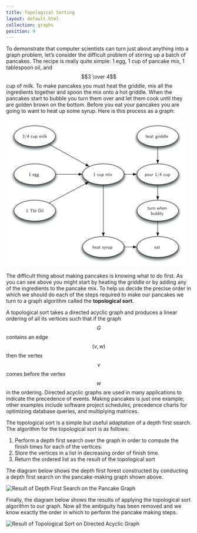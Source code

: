 ```yaml
---
title: Topological Sorting
layout: default.html
collection: graphs
position: 9
---
```


To demonstrate that computer scientists can turn just about anything
into a graph problem, let’s consider the difficult problem of stirring
up a batch of pancakes. The recipe is really quite simple: 1 egg, 1 cup
of pancake mix, 1 tablespoon oil, and $$3 \over 4$$ cup of milk. To make
pancakes you must heat the griddle, mix all the ingredients together and
spoon the mix onto a hot griddle. When the pancakes start to bubble you
turn them over and let them cook until they are golden brown on the
bottom. Before you eat your pancakes you are going to want to heat up
some syrup. Here is this process as a graph:

![The steps for making pancakes](figures/pancakes.png)

The difficult thing about making pancakes is knowing what to do first.
As you can see above you might start by heating the griddle or by adding
any of the ingredients to the pancake mix. To help us decide the precise
order in which we should do each of the steps required to make our
pancakes we turn to a graph algorithm called the **topological sort**.

A topological sort takes a directed acyclic graph and produces a linear
ordering of all its vertices such that if the graph $$G$$ contains an
edge $$(v,w)$$ then the vertex $$v$$ comes before the vertex $$w$$ in
the ordering. Directed acyclic graphs are used in many applications to
indicate the precedence of events. Making pancakes is just one example;
other examples include software project schedules, precedence charts for
optimizing database queries, and multiplying matrices.

The topological sort is a simple but useful adaptation of a depth first
search. The algorithm for the topological sort is as follows:

1.  Perform a depth first search over the graph in order to compute the
    finish times for each of the vertices.
2.  Store the vertices in a list in decreasing order of finish time.
3.  Return the ordered list as the result of the topological sort

The diagram below shows the depth first forest constructed by conducting
a depth first search on the pancake-making graph shown above.

![Result of Depth First Search on the Pancake
Graph](figures/pancakes-depth-first-search.png)

Finally, the diagram below shows the results of applying the topological
sort algorithm to our graph. Now all the ambiguity has been removed and
we know exactly the order in which to perform the pancake making steps.

![Result of Topological Sort on Directed Acyclic
Graph](figures/pancakes-topological-sort.png)
